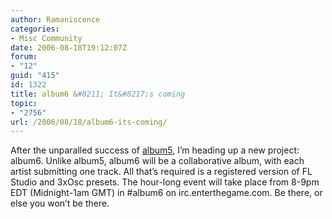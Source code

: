 ```yaml
---
author: Ramaniscence
categories:
- Misc Community
date: 2006-08-18T19:12:07Z
forum:
- "12"
guid: "415"
id: 1322
title: album6 &#8211; It&#8217;s coming
topic:
- "2756"
url: /2006/08/18/album6-its-coming/
---
```


After the unparalled success of <a href="http://downloads.lggaming.com/album5" target="_blank">album5</a>, I&#8217;m heading up a new project: album6. Unlike album5, album6 will be a collaborative album, with each artist submitting one track. All that&#8217;s required is a registered version of FL Studio and 3xOsc presets. The hour-long event will take place from 8-9pm EDT (Midnight-1am GMT) in #album6 on irc.enterthegame.com. Be there, or else you won&#8217;t be there.